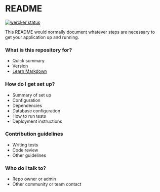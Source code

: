 # README #

[![wercker status](https://app.wercker.com/status/ad468758f673061c737881f592ef2216/s "wercker status")](https://app.wercker.com/project/bykey/ad468758f673061c737881f592ef2216)

This README would normally document whatever steps are necessary to get your application up and running.

### What is this repository for? ###

* Quick summary
* Version
* [Learn Markdown](https://bitbucket.org/tutorials/markdowndemo)

### How do I get set up? ###

* Summary of set up
* Configuration
* Dependencies
* Database configuration
* How to run tests
* Deployment instructions

### Contribution guidelines ###

* Writing tests
* Code review
* Other guidelines

### Who do I talk to? ###

* Repo owner or admin
* Other community or team contact